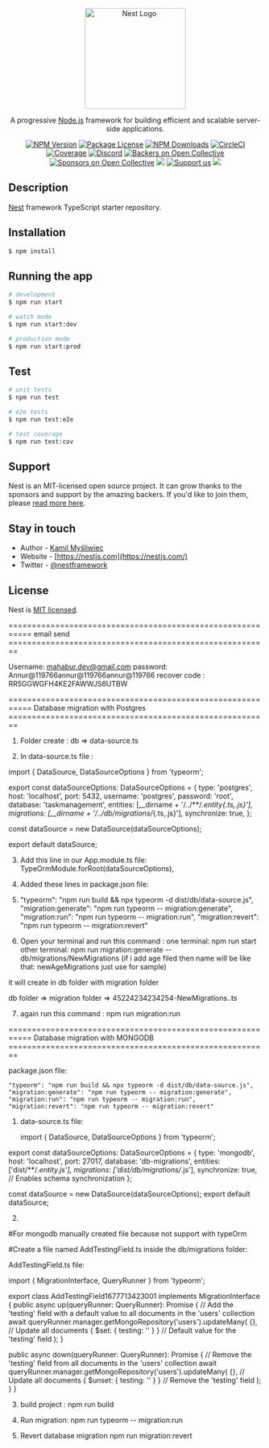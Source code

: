 <p align="center">
  <a href="http://nestjs.com/" target="blank"><img src="https://nestjs.com/img/logo-small.svg" width="200" alt="Nest Logo" /></a>
</p>

[circleci-image]: https://img.shields.io/circleci/build/github/nestjs/nest/master?token=abc123def456
[circleci-url]: https://circleci.com/gh/nestjs/nest

  <p align="center">A progressive <a href="http://nodejs.org" target="_blank">Node.js</a> framework for building efficient and scalable server-side applications.</p>
    <p align="center">
<a href="https://www.npmjs.com/~nestjscore" target="_blank"><img src="https://img.shields.io/npm/v/@nestjs/core.svg" alt="NPM Version" /></a>
<a href="https://www.npmjs.com/~nestjscore" target="_blank"><img src="https://img.shields.io/npm/l/@nestjs/core.svg" alt="Package License" /></a>
<a href="https://www.npmjs.com/~nestjscore" target="_blank"><img src="https://img.shields.io/npm/dm/@nestjs/common.svg" alt="NPM Downloads" /></a>
<a href="https://circleci.com/gh/nestjs/nest" target="_blank"><img src="https://img.shields.io/circleci/build/github/nestjs/nest/master" alt="CircleCI" /></a>
<a href="https://coveralls.io/github/nestjs/nest?branch=master" target="_blank"><img src="https://coveralls.io/repos/github/nestjs/nest/badge.svg?branch=master#9" alt="Coverage" /></a>
<a href="https://discord.gg/G7Qnnhy" target="_blank"><img src="https://img.shields.io/badge/discord-online-brightgreen.svg" alt="Discord"/></a>
<a href="https://opencollective.com/nest#backer" target="_blank"><img src="https://opencollective.com/nest/backers/badge.svg" alt="Backers on Open Collective" /></a>
<a href="https://opencollective.com/nest#sponsor" target="_blank"><img src="https://opencollective.com/nest/sponsors/badge.svg" alt="Sponsors on Open Collective" /></a>
  <a href="https://paypal.me/kamilmysliwiec" target="_blank"><img src="https://img.shields.io/badge/Donate-PayPal-ff3f59.svg"/></a>
    <a href="https://opencollective.com/nest#sponsor"  target="_blank"><img src="https://img.shields.io/badge/Support%20us-Open%20Collective-41B883.svg" alt="Support us"></a>
  <a href="https://twitter.com/nestframework" target="_blank"><img src="https://img.shields.io/twitter/follow/nestframework.svg?style=social&label=Follow"></a>
</p>
  <!--[![Backers on Open Collective](https://opencollective.com/nest/backers/badge.svg)](https://opencollective.com/nest#backer)
  [![Sponsors on Open Collective](https://opencollective.com/nest/sponsors/badge.svg)](https://opencollective.com/nest#sponsor)-->

## Description

[Nest](https://github.com/nestjs/nest) framework TypeScript starter repository.

## Installation

```bash
$ npm install
```

## Running the app

```bash
# development
$ npm run start

# watch mode
$ npm run start:dev

# production mode
$ npm run start:prod
```

## Test

```bash
# unit tests
$ npm run test

# e2e tests
$ npm run test:e2e

# test coverage
$ npm run test:cov
```

## Support

Nest is an MIT-licensed open source project. It can grow thanks to the sponsors and support by the amazing backers. If you'd like to join them, please [read more here](https://docs.nestjs.com/support).

## Stay in touch

- Author - [Kamil Myśliwiec](https://kamilmysliwiec.com)
- Website - [https://nestjs.com](https://nestjs.com/)
- Twitter - [@nestframework](https://twitter.com/nestframework)

## License

Nest is [MIT licensed](LICENSE).



===========================================================  email send ========================================================

<!-- sendGrid.com for email service provider -->
Username: mahabur.dev@gmail.com
password: Annur@119766annur@119766annur@119766
recover code : RR5GGWGFH4KE2FAWWJS6UTBW



===========================================================  Database migration with Postgres ========================================================

1. Folder create : db => data-source.ts

2. In data-source.ts file : 

import { DataSource, DataSourceOptions } from 'typeorm';

export const dataSourceOptions: DataSourceOptions = {
  type: 'postgres',
  host: 'localhost',
  port: 5432,
  username: 'postgres',
  password: 'root',
  database: 'taskmanagement',
  entities: [__dirname + '/../**/*.entity{.ts,.js}'],
  migrations: [__dirname + '/../db/migrations/*{.ts,.js}'],
  synchronize: true,
};

const dataSource = new DataSource(dataSourceOptions);

export default dataSource;



3. Add this line in our App.module.ts file: 
    TypeOrmModule.forRoot(dataSourceOptions),



4. Added these lines in package.json file: 
5. 
   "typeorm": "npm run build && npx typeorm -d dist/db/data-source.js",
    "migration:generate": "npm run typeorm -- migration:generate",
    "migration:run": "npm run typeorm -- migration:run",
    "migration:revert": "npm run typeorm -- migration:revert"




  6. Open your terminal and run this command : 
   one terminal: npm run start
  other terminal: npm run migration:generate -- db/migrations/NewMigrations (if i add age filed then name will be like that: newAgeMigrations just use for sample)

  it will create in db folder with migration folder 

  db folder => migration folder => 45224234234254-NewMigrations..ts 



  7. again run this command : 
   npm run migration:run







   ===========================================================  Database migration with MONGODB ========================================================

   package.json file: 

    "typeorm": "npm run build && npx typeorm -d dist/db/data-source.js",
    "migration:generate": "npm run typeorm -- migration:generate",
    "migration:run": "npm run typeorm -- migration:run",
    "migration:revert": "npm run typeorm -- migration:revert"


1. data-source.ts file: 

   import { DataSource, DataSourceOptions } from 'typeorm';

export const dataSourceOptions: DataSourceOptions = {
  type: 'mongodb',
  host: 'localhost',
  port: 27017,
  database: 'db-migrations',
  entities: ['dist/**/*.entity.js'],
  migrations: ['dist/db/migrations/*.js'],
  synchronize: true, // Enables schema synchronization
};

const dataSource = new DataSource(dataSourceOptions);
export default dataSource;

2.

#For mongodb manually created file because not support with typeOrm 

#Create a file named AddTestingField.ts inside the db/migrations folder:

AddTestingField.ts file: 

import { MigrationInterface, QueryRunner } from 'typeorm';

export class AddTestingField1677713423001 implements MigrationInterface {
  public async up(queryRunner: QueryRunner): Promise<void> {
    // Add the 'testing' field with a default value to all documents in the 'users' collection
    await queryRunner.manager.getMongoRepository('users').updateMany(
      {}, // Update all documents
      { $set: { testing: '' } } // Default value for the 'testing' field
    );
  }

  public async down(queryRunner: QueryRunner): Promise<void> {
    // Remove the 'testing' field from all documents in the 'users' collection
    await queryRunner.manager.getMongoRepository('users').updateMany(
      {}, // Update all documents
      { $unset: { testing: '' } } // Remove the 'testing' field
    );
  }
}


3. build project : npm run build
4. Run migration: npm run typeorm -- migration:run


5. Revert database migration
  npm run migration:revert

